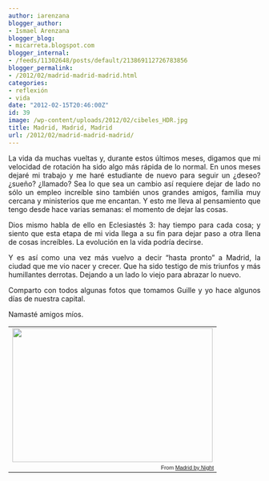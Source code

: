 ```yaml
---
author: iarenzana
blogger_author:
- Ismael Arenzana
blogger_blog:
- micarreta.blogspot.com
blogger_internal:
- /feeds/11302648/posts/default/213869112726783856
blogger_permalink:
- /2012/02/madrid-madrid-madrid.html
categories:
- reflexión
- vida
date: "2012-02-15T20:46:00Z"
id: 39
image: /wp-content/uploads/2012/02/cibeles_HDR.jpg
title: Madrid, Madrid, Madrid
url: /2012/02/madrid-madrid-madrid/
---
```

<p style="text-align: justify;">
  La vida da muchas vueltas y, durante estos últimos meses, digamos que mi velocidad de rotación ha sido algo más rápida de lo normal. En unos meses dejaré mi trabajo y me haré estudiante de nuevo para seguir un ¿deseo? ¿sueño? ¿llamado? Sea lo que sea un cambio así requiere dejar de lado no sólo un empleo increíble sino también unos grandes amigos, familia muy cercana y ministerios que me encantan. Y esto me lleva al pensamiento que tengo desde hace varias semanas: el momento de dejar las cosas.
</p>

<p style="text-align: justify;">
  Dios mismo habla de ello en Eclesiastés 3: hay tiempo para cada cosa; y siento que esta etapa de mi vida llega a su fin para dejar paso a otra llena de cosas increíbles. La evolución en la vida podría decirse.
</p>

<p style="text-align: justify;">
  Y es así como una vez más vuelvo a decir &#8220;hasta pronto&#8221; a Madrid, la ciudad que me vio nacer y crecer. Que ha sido testigo de mis triunfos y más humillantes derrotas. Dejando a un lado lo viejo para abrazar lo nuevo.
</p>

<p style="text-align: justify;">
  Comparto con todos algunas fotos que tomamos Guille y yo hace algunos días de nuestra capital.
</p>

<p style="text-align: justify;">
  Namasté amigos míos.
</p>

<table style="text-align: center; width: auto; margin-left: auto; margin-right: auto;">
  <tr>
    <td style="text-align: center;">
      <a href="https://picasaweb.google.com/lh/photo/WghhSzFZMU_yE4irMr4BKNMTjNZETYmyPJy0liipFm0?feat=embedwebsite"><img loading="lazy" src="https://arenzana.org/wp-content/uploads/2012/02/cibeles_HDR.jpg" height="267" width="400" /></a>
    </td>
  </tr>
  
  <tr>
    <td style="font-family: arial,sans-serif; font-size: 11px; text-align: right;">
      From <a href="https://picasaweb.google.com/110781711215075805367/MadridByNight?authuser=0&feat=embedwebsite">Madrid by Night</a>
    </td>
  </tr>
</table>